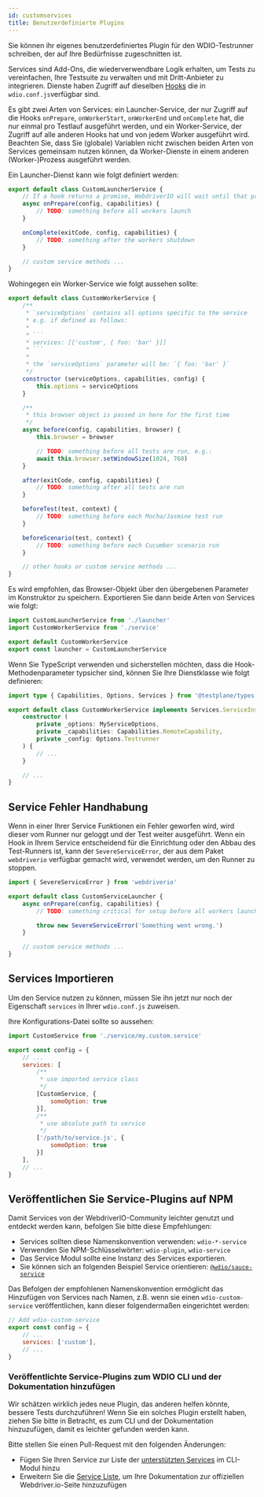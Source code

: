 ```yaml
---
id: customservices
title: Benutzerdefinierte Plugins
---
```


Sie können ihr eigenes benutzerdefiniertes Plugin für den WDIO-Testrunner schreiben, der auf Ihre Bedürfnisse zugeschnitten ist.

Services sind Add-Ons, die wiederverwendbare Logik erhalten, um Tests zu vereinfachen, Ihre Testsuite zu verwalten und mit Dritt-Anbieter zu integrieren. Dienste haben Zugriff auf dieselben [Hooks](/docs/configurationfile) die in `wdio.conf.js`verfügbar sind.

Es gibt zwei Arten von Services: ein Launcher-Service, der nur Zugriff auf die Hooks `onPrepare`, `onWorkerStart`, `onWorkerEnd` und `onComplete` hat, die nur einmal pro Testlauf ausgeführt werden, und ein Worker-Service, der Zugriff auf alle anderen Hooks hat und von jedem Worker ausgeführt wird. Beachten Sie, dass Sie (globale) Variablen nicht zwischen beiden Arten von Services gemeinsam nutzen können, da Worker-Dienste in einem anderen (Worker-)Prozess ausgeführt werden.

Ein Launcher-Dienst kann wie folgt definiert werden:

```js
export default class CustomLauncherService {
    // If a hook returns a promise, WebdriverIO will wait until that promise is resolved to continue.
    async onPrepare(config, capabilities) {
        // TODO: something before all workers launch
    }

    onComplete(exitCode, config, capabilities) {
        // TODO: something after the workers shutdown
    }

    // custom service methods ...
}
```

Wohingegen ein Worker-Service wie folgt aussehen sollte:

```js
export default class CustomWorkerService {
    /**
     * `serviceOptions` contains all options specific to the service
     * e.g. if defined as follows:
     *
     * ```
     * services: [['custom', { foo: 'bar' }]]
     * ```
     *
     * the `serviceOptions` parameter will be: `{ foo: 'bar' }`
     */
    constructor (serviceOptions, capabilities, config) {
        this.options = serviceOptions
    }

    /**
     * this browser object is passed in here for the first time
     */
    async before(config, capabilities, browser) {
        this.browser = browser

        // TODO: something before all tests are run, e.g.:
        await this.browser.setWindowSize(1024, 768)
    }

    after(exitCode, config, capabilities) {
        // TODO: something after all tests are run
    }

    beforeTest(test, context) {
        // TODO: something before each Mocha/Jasmine test run
    }

    beforeScenario(test, context) {
        // TODO: something before each Cucumber scenario run
    }

    // other hooks or custom service methods ...
}
```

Es wird empfohlen, das Browser-Objekt über den übergebenen Parameter im Konstruktor zu speichern. Exportieren Sie dann beide Arten von Services wie folgt:

```js
import CustomLauncherService from './launcher'
import CustomWorkerService from './service'

export default CustomWorkerService
export const launcher = CustomLauncherService
```

Wenn Sie TypeScript verwenden und sicherstellen möchten, dass die Hook-Methodenparameter typsicher sind, können Sie Ihre Dienstklasse wie folgt definieren:

```ts
import type { Capabilities, Options, Services } from '@testplane/types'

export default class CustomWorkerService implements Services.ServiceInstance {
    constructor (
        private _options: MyServiceOptions,
        private _capabilities: Capabilities.RemoteCapability,
        private _config: Options.Testrunner
    ) {
        // ...
    }

    // ...
}
```

## Service Fehler Handhabung

Wenn in einer Ihrer Service Funktionen ein Fehler geworfen wird, wird dieser vom Runner nur geloggt und der Test weiter ausgeführt. Wenn ein Hook in Ihrem Service entscheidend für die Einrichtung oder den Abbau des Test-Runners ist, kann der `SevereServiceError`, der aus dem Paket `webdriverio` verfügbar gemacht wird, verwendet werden, um den Runner zu stoppen.

```js
import { SevereServiceError } from 'webdriverio'

export default class CustomServiceLauncher {
    async onPrepare(config, capabilities) {
        // TODO: something critical for setup before all workers launch

        throw new SevereServiceError('Something went wrong.')
    }

    // custom service methods ...
}
```

## Services Importieren

Um den Service nutzen zu können, müssen Sie ihn jetzt nur noch der Eigenschaft `services` in Ihrer `wdio.conf.js` zuweisen.

Ihre Konfigurations-Datei sollte so aussehen:

```js
import CustomService from './service/my.custom.service'

export const config = {
    // ...
    services: [
        /**
         * use imported service class
         */
        [CustomService, {
            someOption: true
        }],
        /**
         * use absolute path to service
         */
        ['/path/to/service.js', {
            someOption: true
        }]
    ],
    // ...
}
```

## Veröffentlichen Sie Service-Plugins auf NPM

Damit Services von der WebdriverIO-Community leichter genutzt und entdeckt werden kann, befolgen Sie bitte diese Empfehlungen:

* Services sollten diese Namenskonvention verwenden: `wdio-*-service`
* Verwenden Sie NPM-Schlüsselwörter: `wdio-plugin`, `wdio-service`
* Das Service Modul sollte eine Instanz des Services exportieren.
* Sie können sich an folgenden Beispiel Service orientieren: [`@wdio/sauce-service`](https://github.com/webdriverio/webdriverio/tree/main/packages/wdio-sauce-service)

Das Befolgen der empfohlenen Namenskonvention ermöglicht das Hinzufügen von Services nach Namen, z.B. wenn sie einen `wdio-custom-service` veröffentlichen, kann dieser folgendermaßen eingerichtet werden:

```js
// Add wdio-custom-service
export const config = {
    // ...
    services: ['custom'],
    // ...
}
```

### Veröffentlichte Service-Plugins zum WDIO CLI und der Dokumentation hinzufügen

Wir schätzen wirklich jedes neue Plugin, das anderen helfen könnte, bessere Tests durchzuführen! Wenn Sie ein solches Plugin erstellt haben, ziehen Sie bitte in Betracht, es zum CLI und der Dokumentation hinzuzufügen, damit es leichter gefunden werden kann.

Bitte stellen Sie einen Pull-Request mit den folgenden Änderungen:

- Fügen Sie Ihren Service zur Liste der [unterstützten Services](https://github.com/webdriverio/webdriverio/blob/main/packages/wdio-cli/src/constants.ts#L92-L128) im CLI-Modul hinzu
- Erweitern Sie die [Service Liste](https://github.com/webdriverio/webdriverio/blob/main/scripts/docs-generation/3rd-party/services.json), um Ihre Dokumentation zur offiziellen Webdriver.io-Seite hinzuzufügen
